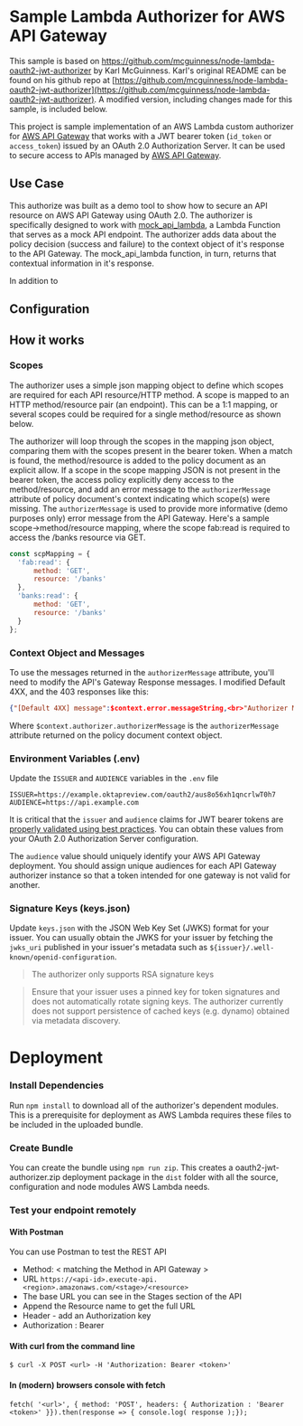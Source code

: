 # Sample Lambda Authorizer for AWS API Gateway
This sample is based on https://github.com/mcguinness/node-lambda-oauth2-jwt-authorizer by Karl McGuinness. Karl's original README can be found on his github repo at [https://github.com/mcguinness/node-lambda-oauth2-jwt-authorizer](https://github.com/mcguinness/node-lambda-oauth2-jwt-authorizer). A modified version, including changes made for this sample, is included below.

This project is sample implementation of an AWS Lambda custom authorizer for [AWS API Gateway](https://aws.amazon.com/api-gateway/) that works with a JWT bearer token (`id_token` or `access_token`) issued by an OAuth 2.0 Authorization Server.  It can be used to secure access to APIs managed by [AWS API Gateway](https://aws.amazon.com/api-gateway/).

## Use Case
This authorize was built as a demo tool to show how to secure an API resource on AWS API Gateway using OAuth 2.0. The authorizer is specifically designed to work with [mock_api_lambda](https://github.com/bgarlow/mock_api_lambda), a Lambda Function that serves as a mock API endpoint. The authorizer adds data about the policy decision (success and failure) to the context object of it's response to the API Gateway. The mock_api_lambda function, in turn, returns that contextual information in it's response. 

In addition to 

## Configuration

## How it works

### Scopes

The authorizer uses a simple json mapping object to define which scopes are required for each API resource/HTTP method. A scope is mapped to an HTTP method/resource pair (an endpoint). This can be a 1:1 mapping, or several scopes could be required for a single method/resource as shown below. 

The authorizer will loop through the scopes in the mapping json object, comparing them with the scopes present in the bearer token. When a match is found, the method/resource is added to the policy document as an explicit allow. If a scope in the scope mapping JSON is not present in the bearer token, the access policy explicitly deny access to the method/resource, and add an error message to the `authorizerMessage` attribute of policy document's context indicating which scope(s) were missing. The `authorizerMessage` is used to provide more informative (demo purposes only) error message from the API Gateway. Here's a sample scope->method/resource mapping, where the scope fab:read is required to access the /banks resource via GET. 

```javascript
const scpMapping = {
  'fab:read': {
      method: 'GET',
      resource: '/banks'
  },
  'banks:read': {
      method: 'GET',
      resource: '/banks'
  }
};
````

### Context Object and Messages

To use the messages returned in the `authorizerMessage` attribute, you'll need to modify the API's Gateway Response messages. I modified Default 4XX, and the 403 responses like this:
```json
{"[Default 4XX] message":$context.error.messageString,<br>"Authorizer Message":"$context.authorizer.authorizerMessage"}
```
Where `$context.authorizer.authorizerMessage` is the `authorizerMessage` attribute returned on the policy document context object.

### Environment Variables (.env)

Update the `ISSUER` and `AUDIENCE` variables in the `.env` file

```
ISSUER=https://example.oktapreview.com/oauth2/aus8o56xh1qncrlwT0h7
AUDIENCE=https://api.example.com
```

It is critical that the `issuer` and `audience` claims for JWT bearer tokens are [properly validated using best practices](http://www.cloudidentity.com/blog/2014/03/03/principles-of-token-validation/).  You can obtain these values from your OAuth 2.0 Authorization Server configuration.

The `audience` value should uniquely identify your AWS API Gateway deployment.  You should assign unique audiences for each API Gateway authorizer instance so that a token intended for one gateway is not valid for another.

### Signature Keys (keys.json)

Update `keys.json` with the JSON Web Key Set (JWKS) format for your issuer.   You can usually obtain the JWKS for your issuer by fetching the `jwks_uri` published in your issuer's metadata such as `${issuer}/.well-known/openid-configuration`.

> The authorizer only supports RSA signature keys

> Ensure that your issuer uses a pinned key for token signatures and does not automatically rotate signing keys.  The authorizer currently does not support persistence of cached keys (e.g. dynamo) obtained via metadata discovery.


# Deployment

### Install Dependencies

Run `npm install` to download all of the authorizer's dependent modules. This is a prerequisite for deployment as AWS Lambda requires these files to be included in the uploaded bundle.

### Create Bundle

You can create the bundle using `npm run zip`. This creates a oauth2-jwt-authorizer.zip deployment package in the `dist` folder with all the source, configuration and node modules AWS Lambda needs.


### Test your endpoint remotely

#### With Postman

You can use Postman to test the REST API

* Method: < matching the Method in API Gateway >
* URL `https://<api-id>.execute-api.<region>.amazonaws.com/<stage>/<resource>`
 * The base URL you can see in the Stages section of the API
 * Append the Resource name to get the full URL
* Header - add an Authorization key
 * Authorization : Bearer <token>

#### With curl from the command line

    $ curl -X POST <url> -H 'Authorization: Bearer <token>'

#### In (modern) browsers console with fetch

    fetch( '<url>', { method: 'POST', headers: { Authorization : 'Bearer <token>' }}).then(response => { console.log( response );});
